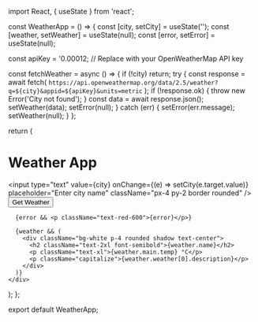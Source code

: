 import React, { useState } from 'react';

const WeatherApp = () => {
  const [city, setCity] = useState('');
  const [weather, setWeather] = useState(null);
  const [error, setError] = useState(null);

  const apiKey = '0.00012; // Replace with your OpenWeatherMap API key

  const fetchWeather = async () => {
    if (!city) return;
    try {
      const response = await fetch(
        `https://api.openweathermap.org/data/2.5/weather?q=${city}&appid=${apiKey}&units=metric`
      );
      if (!response.ok) {
        throw new Error('City not found');
      }
      const data = await response.json();
      setWeather(data);
      setError(null);
    } catch (err) {
      setError(err.message);
      setWeather(null);
    }
  };

  return (
    <div className="min-h-screen flex flex-col items-center justify-center bg-blue-100 p-4">
      <h1 className="text-3xl font-bold mb-4">Weather App</h1>
      <div className="flex space-x-2 mb-4">
        <input
          type="text"
          value={city}
          onChange={(e) => setCity(e.target.value)}
          placeholder="Enter city name"
          className="px-4 py-2 border rounded"
        />
        <button
          onClick={fetchWeather}
          className="px-4 py-2 bg-blue-600 text-white rounded hover:bg-blue-700"
        >
          Get Weather
        </button>
      </div>

      {error && <p className="text-red-600">{error}</p>}

      {weather && (
        <div className="bg-white p-4 rounded shadow text-center">
          <h2 className="text-2xl font-semibold">{weather.name}</h2>
          <p className="text-xl">{weather.main.temp} °C</p>
          <p className="capitalize">{weather.weather[0].description}</p>
        </div>
      )}
    </div>
  );
};

export default WeatherApp;
